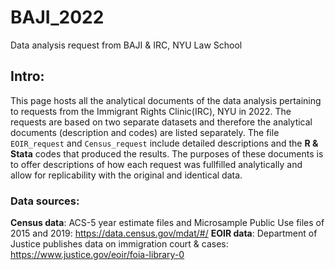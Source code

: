 # BAJI_2022
Data analysis request from BAJI &amp; IRC, NYU Law School

## Intro:
This page hosts all the analytical documents of the data analysis pertaining to requests from the Immigrant Rights Clinic(IRC), NYU in 2022. The requests are based on two separate datasets and therefore the analytical documents (description and codes) are listed separately. The file `EOIR_request` and `Census_request` include detailed descriptions and the **R & Stata** codes that produced the results. The purposes of these documents is to offer descriptions of how each request was fullfilled analytically and allow for replicability with the original and identical data. 

### Data sources:

**Census data**: ACS-5 year estimate files and Microsample Public Use files of 2015 and 2019: https://data.census.gov/mdat/#/
**EOIR data**: Department of Justice publishes data on immigration court & cases: https://www.justice.gov/eoir/foia-library-0
